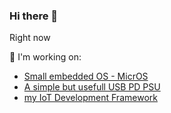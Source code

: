 ### Hi there 👋

Right now

🔭 I'm working on:
- [Small embedded OS - MicrOS](https://github.com/microsproject/micros)
- [A simple but usefull USB PD PSU](https://github.com/grzegorz-grzeda/usb-pd-psu)
- [my IoT Development Framework](https://github.com/grzegorz-grzeda/g2labs-idf)

<!--
**grzegorz-grzeda/grzegorz-grzeda** is a ✨ _special_ ✨ repository because its `README.md` (this file) appears on your GitHub profile.

Here are some ideas to get you started:

- 🔭 I’m currently working on ...
- 🌱 I’m currently learning ...
- 👯 I’m looking to collaborate on ...
- 🤔 I’m looking for help with ...
- 💬 Ask me about ...
- 📫 How to reach me: ...
- 😄 Pronouns: ...
- ⚡ Fun fact: ...
-->
